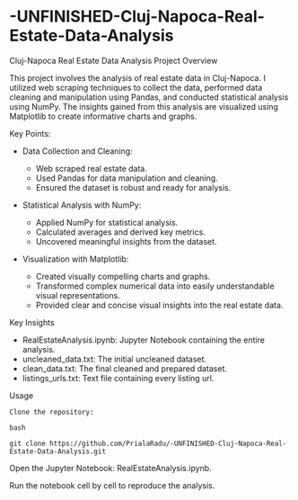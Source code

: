 # -UNFINISHED-Cluj-Napoca-Real-Estate-Data-Analysis

Cluj-Napoca Real Estate Data Analysis Project
Overview

This project involves the analysis of real estate data in Cluj-Napoca. I utilized web scraping techniques to collect the data, performed data cleaning and manipulation using Pandas, and conducted statistical analysis using NumPy. The insights gained from this analysis are visualized using Matplotlib to create informative charts and graphs.

Key Points:
    
- Data Collection and Cleaning:
  - Web scraped real estate data.
  - Used Pandas for data manipulation and cleaning.
  - Ensured the dataset is robust and ready for analysis.
          
- Statistical Analysis with NumPy:
  - Applied NumPy for statistical analysis.
  - Calculated averages and derived key metrics.
  - Uncovered meaningful insights from the dataset.
        
- Visualization with Matplotlib:
  - Created visually compelling charts and graphs.
  - Transformed complex numerical data into easily understandable visual representations.
  - Provided clear and concise visual insights into the real estate data.

Key Insights

  - RealEstateAnalysis.ipynb: Jupyter Notebook containing the entire analysis.
  - uncleaned_data.txt: The initial uncleaned dataset.
  - clean_data.txt: The final cleaned and prepared dataset.
  - listings_urls.txt: Text file containing every listing url.

Usage

    Clone the repository:

    bash

    git clone https://github.com/PrialaRadu/-UNFINISHED-Cluj-Napoca-Real-Estate-Data-Analysis.git

Open the Jupyter Notebook: RealEstateAnalysis.ipynb.

Run the notebook cell by cell to reproduce the analysis.
